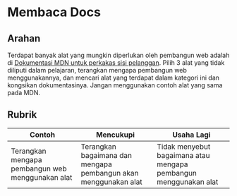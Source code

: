 # Membaca Docs

## Arahan
Terdapat banyak alat yang mungkin diperlukan oleh pembangun web adalah di [Dokumentasi MDN untuk perkakas sisi pelanggan](https://developer.mozilla.org/docs/Learn/Tools_and_testing/Understanding_client-side_tools/Overview). Pilih 3 alat yang tidak diliputi dalam pelajaran, terangkan mengapa pembangun web menggunakannya, dan mencari alat yang terdapat dalam kategori ini dan kongsikan dokumentasinya. Jangan menggunakan contoh alat yang sama pada MDN.

## Rubrik 

Contoh | Mencukupi | Usaha Lagi
--- | --- | -- |
|Terangkan mengapa pembangun web menggunakan alat| Terangkan bagaimana dan mengapa pembangun akan menggunakan alat| Tidak menyebut bagaimana atau mengapa pembangun menggunakan alat  |